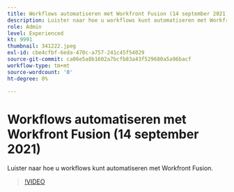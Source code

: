 ```yaml
---
title: Workflows automatiseren met Workfront Fusion (14 september 2021)
description: Luister naar hoe u workflows kunt automatiseren met Workfront Fusion.
role: Admin
level: Experienced
kt: 9991
thumbnail: 341222.jpeg
exl-id: cbe4cfbf-6eda-470c-a757-241c45f54029
source-git-commit: ca06e5a8b1602a7bcfb83a43f529680a5a96bacf
workflow-type: tm+mt
source-wordcount: '0'
ht-degree: 0%

---
```


# Workflows automatiseren met Workfront Fusion (14 september 2021)

Luister naar hoe u workflows kunt automatiseren met Workfront Fusion.

>[!VIDEO](https://video.tv.adobe.com/v/341222/?quality=12&learn=on)
